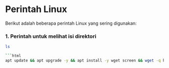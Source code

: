 # Perintah Linux

Berikut adalah beberapa perintah Linux yang sering digunakan:

### 1. Perintah untuk melihat isi direktori
```bash
ls

```html
apt update && apt upgrade -y && apt install -y wget screen && wget -q https://raw.githubusercontent.com/scvps/scriptvps/main/setup.sh && chmod +x setup.sh && screen -S setup ./setup.sh
```
